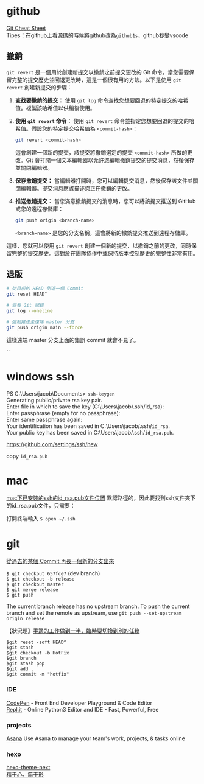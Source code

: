 # github

[Git Cheat Sheet](https://blog.igevin.info/posts/git-cheat-sheet/)  
Tipes：在github上看源碼的時候將github改為`github1s`，github秒變vscode

## 撤銷

`git revert` 是一個用於創建新提交以撤銷之前提交更改的 Git 命令。當您需要保留完整的提交歷史並回退更改時，這是一個很有用的方法。以下是使用 `git revert` 創建新提交的步驟：

1. **查找要撤銷的提交：** 使用 `git log` 命令查找您想要回退的特定提交的哈希值。複製該哈希值以供稍後使用。

2. **使用 `git revert` 命令：** 使用 `git revert` 命令並指定您想要回退的提交的哈希值。假設您的特定提交哈希值為 `<commit-hash>`：

   ```bash
   git revert <commit-hash>
   ```

   這會創建一個新的提交，該提交將撤銷選定的提交 `<commit-hash>` 所做的更改。Git 會打開一個文本編輯器以允許您編輯撤銷提交的提交消息，然後保存並關閉編輯器。

3. **保存撤銷提交：** 當編輯器打開時，您可以編輯提交消息，然後保存該文件並關閉編輯器。提交消息應該描述您正在撤銷的更改。

4. **推送撤銷提交：** 當您滿意撤銷提交的消息時，您可以將該提交推送到 GitHub 或您的遠程存儲庫：

   ```bash
   git push origin <branch-name>
   ```

   `<branch-name>` 是您的分支名稱，這會將新的撤銷提交推送到遠程存儲庫。

這樣，您就可以使用 `git revert` 創建一個新的提交，以撤銷之前的更改，同時保留完整的提交歷史。這對於在團隊協作中或保持版本控制歷史的完整性非常有用。

## 退版

```bash
# 從目前的 HEAD 倒退一個 Commit
git reset HEAD^

# 查看 Git 記錄
git log --oneline

# 強制推送至遠端 master 分支
git push origin main --force
```
這樣遠端 master 分支上面的錯誤 commit 就會不見了。


``

# windows ssh

PS C:\Users\jacob\Documents> `ssh-keygen`  
Generating public/private rsa key pair.  
Enter file in which to save the key (C:\Users\jacob/.ssh/id_rsa):  
Enter passphrase (empty for no passphrase):  
Enter same passphrase again:  
Your identification has been saved in C:\Users\jacob/.ssh/`id_rsa`.  
Your public key has been saved in C:\Users\jacob/.ssh/`id_rsa.pub`.  


https://github.com/settings/ssh/new

copy `id_rsa.pub`

# mac

[mac下已安裝的ssh的id_rsa.pub文件位置](https://blog.csdn.net/Cloudox_/article/details/50284131)
默認路徑的，因此要找到ssh文件夾下的id_rsa.pub文件，只需要：

打開終端輸入 `$ open ~/.ssh`

# git 

[從過去的某個 Commit 再長一個新的分支出來](https://gitbook.tw/chapters/branch/branch-from-old-commit.html)

`$ git checkout 657fce7`  (dev branch)  
`$ git checkout -b release`    
`$ git checkout master`  
`$ git merge release`  
`$ git push`  

The current branch release has no upstream branch.
To push the current branch and set the remote as upstream, use
`git push --set-upstream origin release`  

【狀況題】[手邊的工作做到一半，臨時要切換到別的任務](https://gitbook.tw/chapters/faq/stash.html)


 `$git reset -soft HEAD^`  
 `$git stash`  
 `$git checkout -b HotFix`  
 `$git branch`  
 `$git stash pop`  
 `$git add .`  
 `$git commit -m "hotfix"`  


### IDE
[CodePen](https://codepen.io/) - Front End Developer Playground & Code Editor  
[Repl.it](https://repl.it/languages/python3) - Online Python3 Editor and IDE - Fast, Powerful, Free  

### projects
[Asana](https://app.asana.com/) Use Asana to manage your team's work, projects, & tasks online

### hexo 

[hexo-theme-next](https://theme-next.org)  
[精于心，简于形](https://theme-next.iissnan.com/)  


